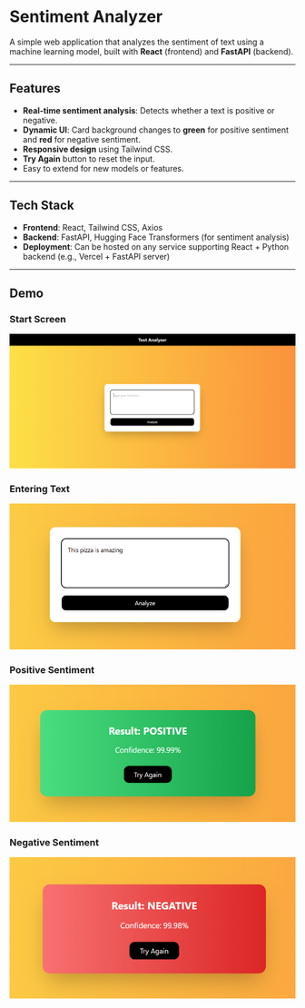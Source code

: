 # Sentiment Analyzer

A simple web application that analyzes the sentiment of text using a machine learning model, built with **React** (frontend) and **FastAPI** (backend).

---

## Features

- **Real-time sentiment analysis**: Detects whether a text is positive or negative.
- **Dynamic UI**: Card background changes to **green** for positive sentiment and **red** for negative sentiment.
- **Responsive design** using Tailwind CSS.
- **Try Again** button to reset the input.
- Easy to extend for new models or features.

---

## Tech Stack

- **Frontend**: React, Tailwind CSS, Axios  
- **Backend**: FastAPI, Hugging Face Transformers (for sentiment analysis)  
- **Deployment**: Can be hosted on any service supporting React + Python backend (e.g., Vercel + FastAPI server)

---


## Demo

### Start Screen
![Start Screen](./assets/start.png)

### Entering Text
![Test Input](./assets/test1.png)

### Positive Sentiment
![Positive Sentiment](./assets/pos.png)

### Negative Sentiment
![Negative Sentiment](./assets/neg.png)
